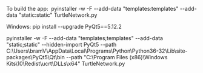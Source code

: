 To build the app:
 pyinstaller -w -F --add-data "templates:templates" --add-data "static:static" TurtleNetwork.py

Windows:
pip install --upgrade PyQt5==5.12.2

pyinstaller -w -F --add-data "templates;templates" --add-data "static;static" --hidden-import PyQt5 --path C:\Users\bramV\AppData\Local\Programs\Python\Python36-32\Lib\site-packages\PyQt5\Qt\bin --path "C:\Program Files (x86)\Windows Kits\10\Redist\ucrt\DLLs\x64" TurtleNetwork.py

